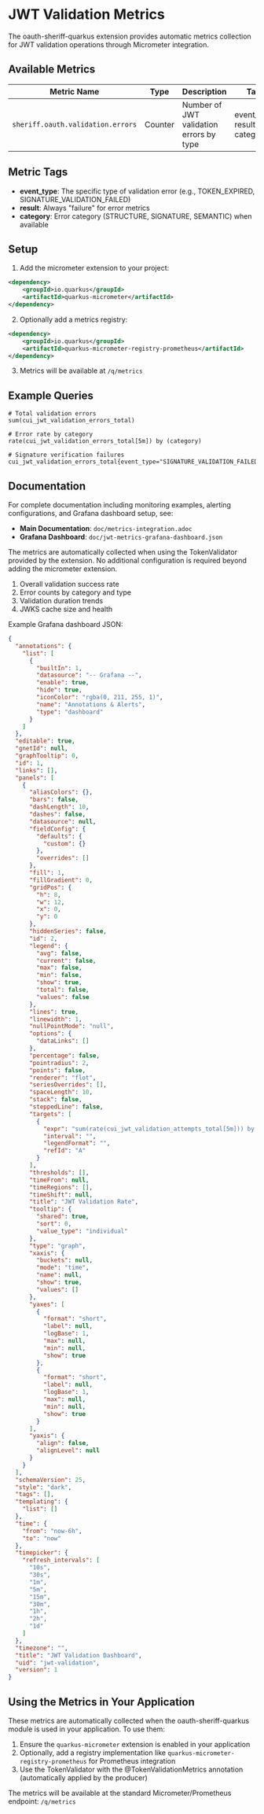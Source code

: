 # JWT Validation Metrics

The oauth-sheriff-quarkus extension provides automatic metrics collection for JWT validation operations through Micrometer integration.

## Available Metrics

| Metric Name | Type | Description | Tags |
|-------------|------|-------------|------|
| `sheriff.oauth.validation.errors` | Counter | Number of JWT validation errors by type | event_type, result, category |

## Metric Tags

- **event_type**: The specific type of validation error (e.g., TOKEN_EXPIRED, SIGNATURE_VALIDATION_FAILED)
- **result**: Always "failure" for error metrics
- **category**: Error category (STRUCTURE, SIGNATURE, SEMANTIC) when available

## Setup

1. Add the micrometer extension to your project:
```xml
<dependency>
    <groupId>io.quarkus</groupId>
    <artifactId>quarkus-micrometer</artifactId>
</dependency>
```

2. Optionally add a metrics registry:
```xml
<dependency>
    <groupId>io.quarkus</groupId>
    <artifactId>quarkus-micrometer-registry-prometheus</artifactId>
</dependency>
```

3. Metrics will be available at `/q/metrics`

## Example Queries

```promql
# Total validation errors
sum(cui_jwt_validation_errors_total)

# Error rate by category
rate(cui_jwt_validation_errors_total[5m]) by (category)

# Signature verification failures
cui_jwt_validation_errors_total{event_type="SIGNATURE_VALIDATION_FAILED"}
```

## Documentation

For complete documentation including monitoring examples, alerting configurations, and Grafana dashboard setup, see:

- **Main Documentation**: `doc/metrics-integration.adoc`
- **Grafana Dashboard**: `doc/jwt-metrics-grafana-dashboard.json`

The metrics are automatically collected when using the TokenValidator provided by the extension. No additional configuration is required beyond adding the micrometer extension.

1. Overall validation success rate
2. Error counts by category and type
3. Validation duration trends
4. JWKS cache size and health

Example Grafana dashboard JSON:

```json
{
  "annotations": {
    "list": [
      {
        "builtIn": 1,
        "datasource": "-- Grafana --",
        "enable": true,
        "hide": true,
        "iconColor": "rgba(0, 211, 255, 1)",
        "name": "Annotations & Alerts",
        "type": "dashboard"
      }
    ]
  },
  "editable": true,
  "gnetId": null,
  "graphTooltip": 0,
  "id": 1,
  "links": [],
  "panels": [
    {
      "aliasColors": {},
      "bars": false,
      "dashLength": 10,
      "dashes": false,
      "datasource": null,
      "fieldConfig": {
        "defaults": {
          "custom": {}
        },
        "overrides": []
      },
      "fill": 1,
      "fillGradient": 0,
      "gridPos": {
        "h": 8,
        "w": 12,
        "x": 0,
        "y": 0
      },
      "hiddenSeries": false,
      "id": 2,
      "legend": {
        "avg": false,
        "current": false,
        "max": false,
        "min": false,
        "show": true,
        "total": false,
        "values": false
      },
      "lines": true,
      "linewidth": 1,
      "nullPointMode": "null",
      "options": {
        "dataLinks": []
      },
      "percentage": false,
      "pointradius": 2,
      "points": false,
      "renderer": "flot",
      "seriesOverrides": [],
      "spaceLength": 10,
      "stack": false,
      "steppedLine": false,
      "targets": [
        {
          "expr": "sum(rate(cui_jwt_validation_attempts_total[5m])) by (result)",
          "interval": "",
          "legendFormat": "",
          "refId": "A"
        }
      ],
      "thresholds": [],
      "timeFrom": null,
      "timeRegions": [],
      "timeShift": null,
      "title": "JWT Validation Rate",
      "tooltip": {
        "shared": true,
        "sort": 0,
        "value_type": "individual"
      },
      "type": "graph",
      "xaxis": {
        "buckets": null,
        "mode": "time",
        "name": null,
        "show": true,
        "values": []
      },
      "yaxes": [
        {
          "format": "short",
          "label": null,
          "logBase": 1,
          "max": null,
          "min": null,
          "show": true
        },
        {
          "format": "short",
          "label": null,
          "logBase": 1,
          "max": null,
          "min": null,
          "show": true
        }
      ],
      "yaxis": {
        "align": false,
        "alignLevel": null
      }
    }
  ],
  "schemaVersion": 25,
  "style": "dark",
  "tags": [],
  "templating": {
    "list": []
  },
  "time": {
    "from": "now-6h",
    "to": "now"
  },
  "timepicker": {
    "refresh_intervals": [
      "10s",
      "30s",
      "1m",
      "5m",
      "15m",
      "30m",
      "1h",
      "2h",
      "1d"
    ]
  },
  "timezone": "",
  "title": "JWT Validation Dashboard",
  "uid": "jwt-validation",
  "version": 1
}
```

## Using the Metrics in Your Application

These metrics are automatically collected when the oauth-sheriff-quarkus module is used in your application. To use them:

1. Ensure the `quarkus-micrometer` extension is enabled in your application
2. Optionally, add a registry implementation like `quarkus-micrometer-registry-prometheus` for Prometheus integration
3. Use the TokenValidator with the @TokenValidationMetrics annotation (automatically applied by the producer)

The metrics will be available at the standard Micrometer/Prometheus endpoint: `/q/metrics`
